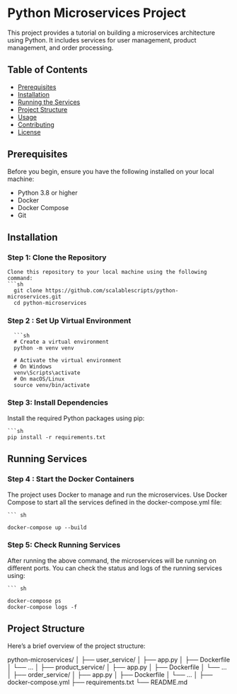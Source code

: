 # Python Microservices Project

This project provides a tutorial on building a microservices architecture using Python. It includes services for user management, product management, and order processing.

## Table of Contents
- [Prerequisites](#prerequisites)
- [Installation](#installation)
- [Running the Services](#running-the-services)
- [Project Structure](#project-structure)
- [Usage](#usage)
- [Contributing](#contributing)
- [License](#license)

## Prerequisites
Before you begin, ensure you have the following installed on your local machine:
- Python 3.8 or higher
- Docker
- Docker Compose
- Git

## Installation

### Step 1: Clone the Repository
    Clone this repository to your local machine using the following command:
    ```sh
      git clone https://github.com/scalablescripts/python-microservices.git
      cd python-microservices

### Step 2 : Set Up Virtual Environment

      ```sh 
      # Create a virtual environment
      python -m venv venv
      
      # Activate the virtual environment
      # On Windows
      venv\Scripts\activate
      # On macOS/Linux
      source venv/bin/activate

### Step 3: Install Dependencies

Install the required Python packages using pip:


    ```sh 
    pip install -r requirements.txt


## Running Services

### Step 4 : Start the Docker Containers


The project uses Docker to manage and run the microservices. Use Docker Compose to start all the services defined in the docker-compose.yml file:


    ``` sh 

    docker-compose up --build


### Step 5: Check Running Services


After running the above command, the microservices will be running on different ports. You can check the status and logs of the running services using:

    ``` sh 
    
    docker-compose ps
    docker-compose logs -f



## Project Structure

Here’s a brief overview of the project structure:


python-microservices/
│
├── user_service/
│   ├── app.py
│   ├── Dockerfile
│   └── ...
│
├── product_service/
│   ├── app.py
│   ├── Dockerfile
│   └── ...
│
├── order_service/
│   ├── app.py
│   ├── Dockerfile
│   └── ...
│
├── docker-compose.yml
├── requirements.txt
└── README.md
